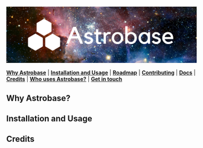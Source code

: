 ![](https://github.com/astrobase/brand/blob/master/logos/space-logo.png?raw=true)

[**Why Astrobase**](#why-astrobase) |
[**Installation and Usage**](#installation-and-usage) |
[**Roadmap**](./docs/ROADMAP.md) |
[**Contributing**](./CONTRIBUTING.md) |
[**Docs**](https://docs.astrobase.co) |
[**Credits**](#credits) |
[**Who uses Astrobase?**](./docs/who-uses-astrobase.md) |
[**Get in touch**](https://astrobase.co)

## Why Astrobase?

## Installation and Usage

## Credits
